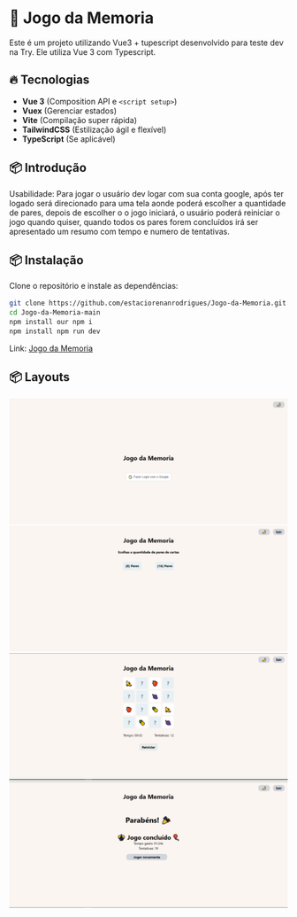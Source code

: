 # 🚀 Jogo da Memoria

Este é um projeto utilizando Vue3 + tupescript desenvolvido para teste dev na Try. Ele utiliza Vue 3 com Typescript.

## 🔥 Tecnologias

- **Vue 3** (Composition API e `<script setup>`)
- **Vuex** (Gerenciar estados)
- **Vite** (Compilação super rápida)
- **TailwindCSS** (Estilização ágil e flexível)
- **TypeScript** (Se aplicável)

## 📦 Introdução

Usabilidade: Para jogar o usuário dev logar com sua conta google, após ter logado será direcionado para uma tela aonde poderá escolher a quantidade de pares, depois de escolher o o jogo iniciará, o usuário poderá reiniciar o jogo quando quiser, quando todos os pares forem concluídos irá ser apresentado um resumo com tempo e numero de tentativas.

## 📦 Instalação

Clone o repositório e instale as dependências:

```bash
git clone https://github.com/estaciorenanrodrigues/Jogo-da-Memoria.git
cd Jogo-da-Memoria-main
npm install our npm i
npm install npm run dev
```

Link: [Jogo da Memoria](https://jogo-da-memoria-wine-alpha.vercel.app)

## 📦 Layouts

![Minha Imagem](./src/assets/login%20light.PNG)
![Minha Imagem](./src/assets/Configuracao.PNG)
![Minha Imagem](./src/assets/tabuleiro.PNG)
![Minha Imagem](./src/assets/congratulations.PNG)

